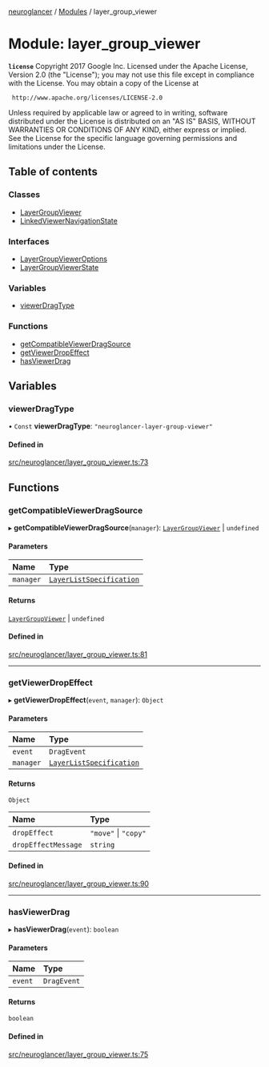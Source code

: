 [neuroglancer](../README.md) / [Modules](../modules.md) / layer\_group\_viewer

# Module: layer\_group\_viewer

**`license`**
Copyright 2017 Google Inc.
Licensed under the Apache License, Version 2.0 (the "License");
you may not use this file except in compliance with the License.
You may obtain a copy of the License at

     http://www.apache.org/licenses/LICENSE-2.0

Unless required by applicable law or agreed to in writing, software
distributed under the License is distributed on an "AS IS" BASIS,
WITHOUT WARRANTIES OR CONDITIONS OF ANY KIND, either express or implied.
See the License for the specific language governing permissions and
limitations under the License.

## Table of contents

### Classes

- [LayerGroupViewer](../classes/layer_group_viewer.LayerGroupViewer.md)
- [LinkedViewerNavigationState](../classes/layer_group_viewer.LinkedViewerNavigationState.md)

### Interfaces

- [LayerGroupViewerOptions](../interfaces/layer_group_viewer.LayerGroupViewerOptions.md)
- [LayerGroupViewerState](../interfaces/layer_group_viewer.LayerGroupViewerState.md)

### Variables

- [viewerDragType](layer_group_viewer.md#viewerdragtype)

### Functions

- [getCompatibleViewerDragSource](layer_group_viewer.md#getcompatibleviewerdragsource)
- [getViewerDropEffect](layer_group_viewer.md#getviewerdropeffect)
- [hasViewerDrag](layer_group_viewer.md#hasviewerdrag)

## Variables

### viewerDragType

• `Const` **viewerDragType**: ``"neuroglancer-layer-group-viewer"``

#### Defined in

[src/neuroglancer/layer_group_viewer.ts:73](https://github.com/ActiveBrainAtlas2/neuroglancer/blob/b9eb98e6/src/neuroglancer/layer_group_viewer.ts#L73)

## Functions

### getCompatibleViewerDragSource

▸ **getCompatibleViewerDragSource**(`manager`): [`LayerGroupViewer`](../classes/layer_group_viewer.LayerGroupViewer.md) \| `undefined`

#### Parameters

| Name | Type |
| :------ | :------ |
| `manager` | [`LayerListSpecification`](../classes/layer.LayerListSpecification.md) |

#### Returns

[`LayerGroupViewer`](../classes/layer_group_viewer.LayerGroupViewer.md) \| `undefined`

#### Defined in

[src/neuroglancer/layer_group_viewer.ts:81](https://github.com/ActiveBrainAtlas2/neuroglancer/blob/b9eb98e6/src/neuroglancer/layer_group_viewer.ts#L81)

___

### getViewerDropEffect

▸ **getViewerDropEffect**(`event`, `manager`): `Object`

#### Parameters

| Name | Type |
| :------ | :------ |
| `event` | `DragEvent` |
| `manager` | [`LayerListSpecification`](../classes/layer.LayerListSpecification.md) |

#### Returns

`Object`

| Name | Type |
| :------ | :------ |
| `dropEffect` | ``"move"`` \| ``"copy"`` |
| `dropEffectMessage` | `string` |

#### Defined in

[src/neuroglancer/layer_group_viewer.ts:90](https://github.com/ActiveBrainAtlas2/neuroglancer/blob/b9eb98e6/src/neuroglancer/layer_group_viewer.ts#L90)

___

### hasViewerDrag

▸ **hasViewerDrag**(`event`): `boolean`

#### Parameters

| Name | Type |
| :------ | :------ |
| `event` | `DragEvent` |

#### Returns

`boolean`

#### Defined in

[src/neuroglancer/layer_group_viewer.ts:75](https://github.com/ActiveBrainAtlas2/neuroglancer/blob/b9eb98e6/src/neuroglancer/layer_group_viewer.ts#L75)
